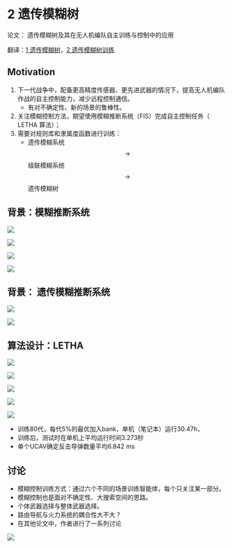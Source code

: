 # 2 遗传模糊树

论文： 遗传模糊树及其在无人机编队自主训练与控制中的应用

翻译：[1 遗传模糊树](./paper_MARL/gft.md)，[2 遗传模糊树训练](./paper_MARL/gft_train.md)

## Motivation

1. 下一代战争中，配备更高精度传感器、更先进武器的情况下，提高无人机编队作战的自主控制能力，减少远程控制通信。
    - 有对不确定性、新的场景的鲁棒性。
2. 关注模糊控制方法，期望使用模糊推断系统（FIS）完成自主控制任务（ LETHA 算法）；
3. 需要对规则库和隶属度函数进行训练：
    - 遗传模糊系统 $$\rightarrow$$ 级联模糊系统 $$\rightarrow$$ 遗传模糊树

## 背景：模糊推断系统

![](img/2020-08-04-21-39-37.png)

![](img/2020-08-04-21-40-11.png)

![](img/2020-08-04-21-40-35.png)

![](img/2020-08-04-21-40-56.png)

## 背景： 遗传模糊推断系统

![](img/2020-08-04-21-41-34.png)

![](img/2020-08-04-21-42-09.png)

## 算法设计：LETHA

![](img/2020-08-04-21-42-57.png)

![](img/2020-08-04-21-43-22.png)

![](img/2020-08-04-21-43-34.png)

![](img/2020-08-04-21-43-40.png)

![](img/2020-08-04-21-44-22.png)


- 训练80代，每代5%的最优加入bank，单机（笔记本）运行30.47h，
- 训练后，测试时在单机上平均运行时间3.273秒
- 单个UCAV确定反击导弹数量平均6.842 ms

## 讨论

- 模糊控制训练方式：通过六个不同的场景训练智能体，每个只关注某一部分。
- 模糊控制也是面对不确定性、大搜索空间的思路。
- 个体武器选择与整体武器选择。
- 路由导航与火力系统的耦合性大不大？
- 在其他论文中，作者进行了一系列讨论

![](img/2020-08-04-21-44-59.png)